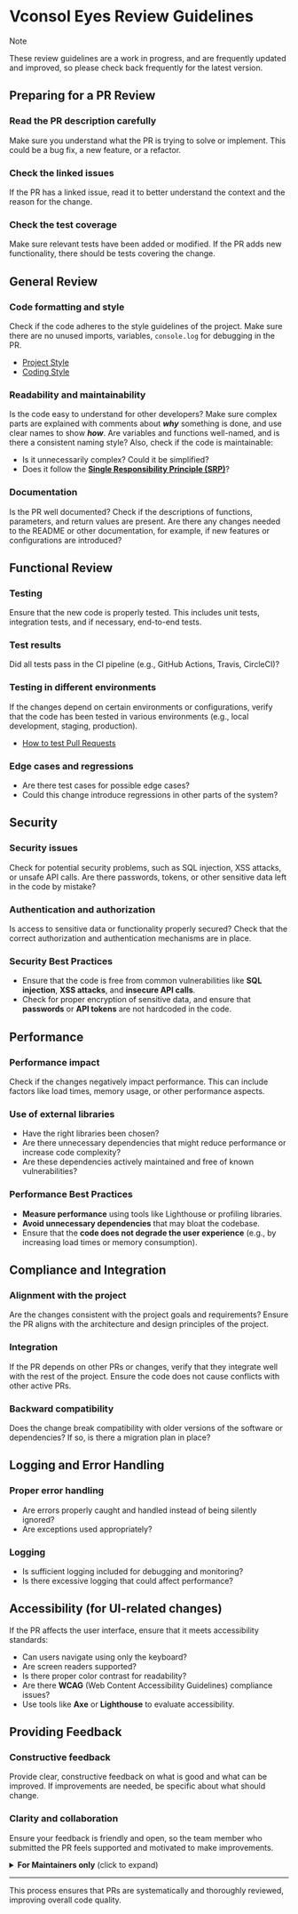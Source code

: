# Vconsol Eyes Review Guidelines

> [!NOTE]
> These review guidelines are a work in progress, and are frequently
> updated and improved, so please check back frequently for the latest version.

## Preparing for a PR Review

### Read the PR description carefully

Make sure you understand what the PR is trying to solve or implement. This could
be a bug fix, a new feature, or a refactor.

### Check the linked issues

If the PR has a linked issue, read it to better understand the context and the
reason for the change.

### Check the test coverage

Make sure relevant tests have been added or modified. If the PR adds new
functionality, there should be tests covering the change.

## General Review

### Code formatting and style

Check if the code adheres to the style guidelines of the project. Make sure
there are no unused imports, variables, `console.log` for debugging in the PR.

- [Project Style](../CONTRIBUTING.md#project-styles)
- [Coding Style](../CONTRIBUTING.md#coding-styles)

### Readability and maintainability

Is the code easy to understand for other developers? Make sure complex parts are
explained with comments about **_why_** something is done, and use clear names
to show **_how_**. Are variables and functions well-named, and is there a
consistent naming style? Also, check if the code is maintainable:

- Is it unnecessarily complex? Could it be simplified?
- Does it follow the **[Single Responsibility Principle (SRP)]**?

[Single Responsibility Principle (SRP)]: https://www.geeksforgeeks.org/single-responsibility-in-solid-design-principle/

### Documentation

Is the PR well documented? Check if the descriptions of functions, parameters,
and return values are present. Are there any changes needed to the README or
other documentation, for example, if new features or configurations are
introduced?

## Functional Review

### Testing

Ensure that the new code is properly tested. This includes unit tests,
integration tests, and if necessary, end-to-end tests.

### Test results

Did all tests pass in the CI pipeline (e.g., GitHub Actions, Travis, CircleCI)?

### Testing in different environments

If the changes depend on certain environments or configurations, verify that the
code has been tested in various environments (e.g., local development, staging,
production).

- [How to test Pull Requests](https://github.com/louislam/uptime-kuma/wiki/Test-Pull-Requests)

### Edge cases and regressions

- Are there test cases for possible edge cases?
- Could this change introduce regressions in other parts of the system?

## Security

### Security issues

Check for potential security problems, such as SQL injection, XSS attacks, or
unsafe API calls. Are there passwords, tokens, or other sensitive data left in
the code by mistake?

### Authentication and authorization

Is access to sensitive data or functionality properly secured? Check that the
correct authorization and authentication mechanisms are in place.

### Security Best Practices

- Ensure that the code is free from common vulnerabilities like **SQL
    injection**, **XSS attacks**, and **insecure API calls**.
- Check for proper encryption of sensitive data, and ensure that **passwords**
    or **API tokens** are not hardcoded in the code.

## Performance

### Performance impact

Check if the changes negatively impact performance. This can include factors
like load times, memory usage, or other performance aspects.

### Use of external libraries

- Have the right libraries been chosen?
- Are there unnecessary dependencies that might reduce performance or increase
    code complexity?
- Are these dependencies actively maintained and free of known vulnerabilities?

### Performance Best Practices

- **Measure performance** using tools like Lighthouse or profiling libraries.
- **Avoid unnecessary dependencies** that may bloat the codebase.
- Ensure that the **code does not degrade the user experience** (e.g., by
    increasing load times or memory consumption).

## Compliance and Integration

### Alignment with the project

Are the changes consistent with the project goals and requirements? Ensure the
PR aligns with the architecture and design principles of the project.

### Integration

If the PR depends on other PRs or changes, verify that they integrate well with
the rest of the project. Ensure the code does not cause conflicts with other
active PRs.

### Backward compatibility

Does the change break compatibility with older versions of the software or
dependencies? If so, is there a migration plan in place?

## Logging and Error Handling

### Proper error handling

- Are errors properly caught and handled instead of being silently ignored?
- Are exceptions used appropriately?

### Logging

- Is sufficient logging included for debugging and monitoring?
- Is there excessive logging that could affect performance?

## Accessibility (for UI-related changes)

If the PR affects the user interface, ensure that it meets accessibility
standards:

- Can users navigate using only the keyboard?
- Are screen readers supported?
- Is there proper color contrast for readability?
- Are there **WCAG** (Web Content Accessibility Guidelines) compliance issues?
- Use tools like **Axe** or **Lighthouse** to evaluate accessibility.

## Providing Feedback

### Constructive feedback

Provide clear, constructive feedback on what is good and what can be improved.
If improvements are needed, be specific about what should change.

### Clarity and collaboration

Ensure your feedback is friendly and open, so the team member who submitted the
PR feels supported and motivated to make improvements.

<details><summary><b>For Maintainers only</b> (click to expand)</summary>
<p>

## Go/No-Go Decision

### Go

If the code has no issues and meets the project requirements, approve it (and
possibly merge it).

### No-Go

If there are significant issues, such as missing tests, security
vulnerabilities, or performance problems, request the necessary changes before
the PR can be approved. Some examples of **significant issues** include:

- Missing tests for new functionality.
- Identified **security vulnerabilities**.
- Code changes that break **backward compatibility** without a proper migration
    plan.
- Code that causes **major performance regressions** (e.g., high CPU/memory
    usage).

## After the Review

### Reordering and merging

Once the necessary changes have been made and the PR is approved, the code can
be merged into the main branch (e.g., `main` or `master`).

### Testing after merging

Ensure that the build passes after merging the PR, and re-test the functionality
in the production environment if necessary.

## Follow-up

### Communication with team members

If the PR has long-term technical or functional implications, communicate the
changes to the team.

### Monitoring

Continue monitoring the production environment for any unexpected issues that
may arise after the code has been merged.

</p>
</details>

---

This process ensures that PRs are systematically and thoroughly reviewed,
improving overall code quality.
